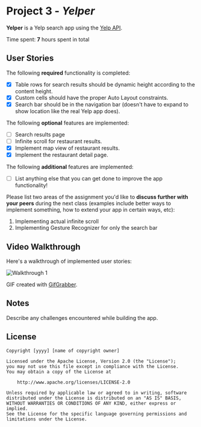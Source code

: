 # Project 3 - *Yelper*

**Yelper** is a Yelp search app using the [Yelp API](http://www.yelp.com/developers/documentation/v2/search_api).

Time spent: **7** hours spent in total

## User Stories

The following **required** functionality is completed:

- [x] Table rows for search results should be dynamic height according to the content height.
- [x] Custom cells should have the proper Auto Layout constraints.
- [x] Search bar should be in the navigation bar (doesn't have to expand to show location like the real Yelp app does).

The following **optional** features are implemented:

- [ ] Search results page
- [ ] Infinite scroll for restaurant results.
- [x] Implement map view of restaurant results.
- [x] Implement the restaurant detail page.

The following **additional** features are implemented:

- [ ] List anything else that you can get done to improve the app functionality!

Please list two areas of the assignment you'd like to **discuss further with your peers** during the next class (examples include better ways to implement something, how to extend your app in certain ways, etc):

1. Implementing actual infinite scroll
2. Implementing Gesture Recognizer for only the search bar

## Video Walkthrough 

Here's a walkthrough of implemented user stories:

![Walkthrough 1](yelper.gif)

GIF created with [GifGrabber](https://itunes.apple.com/us/app/gifgrabber/id668208984?mt=12).

## Notes

Describe any challenges encountered while building the app.

## License

    Copyright [yyyy] [name of copyright owner]

    Licensed under the Apache License, Version 2.0 (the "License");
    you may not use this file except in compliance with the License.
    You may obtain a copy of the License at

        http://www.apache.org/licenses/LICENSE-2.0

    Unless required by applicable law or agreed to in writing, software
    distributed under the License is distributed on an "AS IS" BASIS,
    WITHOUT WARRANTIES OR CONDITIONS OF ANY KIND, either express or implied.
    See the License for the specific language governing permissions and
    limitations under the License.
